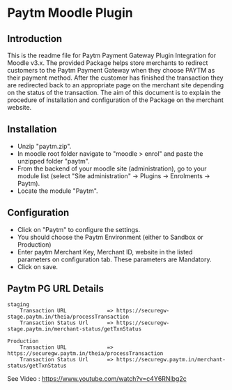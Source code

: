 # Paytm Moodle Plugin
## Introduction

This is the readme file for Paytm Payment Gateway Plugin Integration for Moodle v3.x. 
The provided Package helps store merchants to redirect customers to the Paytm Payment Gateway when they choose PAYTM as their payment method. 
After the customer has finished the transaction they are redirected back to an appropriate page on the merchant site depending on the status of the transaction.
The aim of this document is to explain the procedure of installation and configuration of the Package on the merchant website.


## Installation

- Unzip "paytm.zip".
- In moodle root folder navigate to "moodle > enrol" and paste the unzipped folder "paytm".
- From the backend of your moodle site (administration), go to your module list (select "Site administration" -> Plugins -> Enrolments -> Paytm).
- Locate the module "Paytm". 


## Configuration

- Click on "Paytm" to configure the settings.
- You should choose the Paytm Environment (either to Sandbox or Production)
- Enter paytm Merchant Key, Merchant ID, website in the listed parameters on configuration tab. These parameters are Mandatory.
- Click on save.

## Paytm PG URL Details
	staging	
		Transaction URL             => https://securegw-stage.paytm.in/theia/processTransaction
		Transaction Status Url      => https://securegw-stage.paytm.in/merchant-status/getTxnStatus

	Production
		Transaction URL             => https://securegw.paytm.in/theia/processTransaction
		Transaction Status Url      => https://securegw.paytm.in/merchant-status/getTxnStatus

See Video : https://www.youtube.com/watch?v=c4Y6RNlbg2c